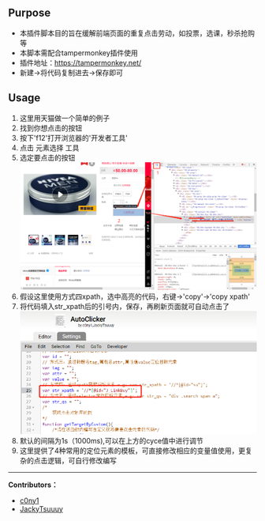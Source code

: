 ## Purpose  
* 本插件脚本目的旨在缓解前端页面的重复点击劳动，如投票，选课，秒杀抢购等
* 本脚本需配合tampermonkey插件使用  
* 插件地址：https://tampermonkey.net/  
* 新建->将代码复制进去->保存即可  

## Usage  
1. 这里用天猫做一个简单的例子  
2. 找到你想点击的按钮  
3. 按下'f12'打开浏览器的'开发者工具'  
4. 点击 元素选择 工具  
5. 选定要点击的按钮  
![1](https://github.com/JackyTsuuuy/Autoclicker/blob/master/1.png)
6. 假设这里使用方式四xpath，选中高亮的代码，右键->'copy'->'copy xpath'
7. 将代码填入str_xpath后的引号内，保存，再刷新页面就可自动点击了
![2](https://github.com/JackyTsuuuy/Autoclicker/blob/master/2.png)
8. 默认的间隔为1s（1000ms),可以在上方的cyce值中进行调节
9. 这里提供了4种常用的定位元素的模板，可直接修改相应的变量值使用，更复杂的点击逻辑，可自行修改编写  

---

**Contributors：**  
* [c0ny1](https://github.com/c0ny1)  
* [JackyTsuuuy](https://github.com/JackyTsuuuy)  